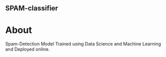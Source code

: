 ## SPAM-classifier
# About
Spam-Detection Model Trained using Data Science and Machine Learning and Deployed online.

